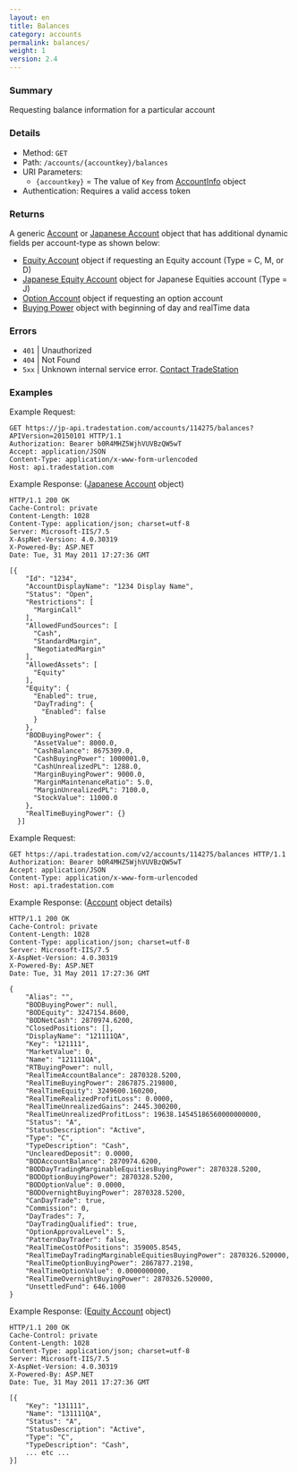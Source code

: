 ```yaml
---
layout: en
title: Balances
category: accounts
permalink: balances/
weight: 1
version: 2.4
---
```


### Summary

Requesting balance information for a particular account

### Details

* Method: `GET`
* Path: `/accounts/{accountkey}/balances`
* URI Parameters:  
  * `{accountkey}` = The value of `Key` from [AccountInfo](../../objects/account-info) object
* Authentication: Requires a valid access token

### Returns

A generic [Account](../../objects/account) or [Japanese Account](../../objects/jp-account) object that has additional dynamic fields per account-type as shown below: 


* [Equity Account](../../objects/equity-account) object if requesting an Equity account (Type = C, M, or D)
* [Japanese Equity Account](../../objects/jp-equity-account) object for Japanese Equities account (Type = J)
* [Option Account](../../objects/jp-option-account) object if requesting an option account 
* [Buying Power](../../objects/buying-power) object with beginning of day and realTime data 


### Errors

* `401` | Unauthorized
* `404` | Not Found
* `5xx` | Unknown internal service error. [Contact TradeStation](mailto:webapi@tradestation.com)

### Examples


Example Request:


    GET https://jp-api.tradestation.com/accounts/114275/balances?APIVersion=20150101 HTTP/1.1
    Authorization: Bearer b0R4MHZ5WjhVUVBzQW5wT
    Accept: application/JSON
    Content-Type: application/x-www-form-urlencoded
    Host: api.tradestation.com

Example Response: ([Japanese Account](../../objects/jp-account) object)

    HTTP/1.1 200 OK
    Cache-Control: private
    Content-Length: 1028
    Content-Type: application/json; charset=utf-8
    Server: Microsoft-IIS/7.5
    X-AspNet-Version: 4.0.30319
    X-Powered-By: ASP.NET
    Date: Tue, 31 May 2011 17:27:36 GMT

    [{
        "Id": "1234",
        "AccountDisplayName": "1234 Display Name",
        "Status": "Open",
        "Restrictions": [
          "MarginCall"
        ],
        "AllowedFundSources": [
          "Cash",
          "StandardMargin",
          "NegotiatedMargin"
        ],
        "AllowedAssets": [
          "Equity"
        ],
        "Equity": {
          "Enabled": true,
          "DayTrading": {
            "Enabled": false
          }
        },
        "BODBuyingPower": {
          "AssetValue": 8000.0,
          "CashBalance": 8675309.0,
          "CashBuyingPower": 1000001.0,
          "CashUnrealizedPL": 1288.0,
          "MarginBuyingPower": 9000.0,
          "MarginMaintenanceRatio": 5.0,
          "MarginUnrealizedPL": 7100.0,
          "StockValue": 11000.0
        },
        "RealTimeBuyingPower": {}
      }]




Example Request:

    GET https://api.tradestation.com/v2/accounts/114275/balances HTTP/1.1
    Authorization: Bearer b0R4MHZ5WjhVUVBzQW5wT
    Accept: application/JSON
    Content-Type: application/x-www-form-urlencoded
    Host: api.tradestation.com

Example Response: ([Account](../../objects/account) object details)

    HTTP/1.1 200 OK
    Cache-Control: private
    Content-Length: 1028
    Content-Type: application/json; charset=utf-8
    Server: Microsoft-IIS/7.5
    X-AspNet-Version: 4.0.30319
    X-Powered-By: ASP.NET
    Date: Tue, 31 May 2011 17:27:36 GMT
    
    {
        "Alias": "",
        "BODBuyingPower": null, 
        "BODEquity": 3247154.8600,
        "BODNetCash": 2870974.6200,
        "ClosedPositions": [],
        "DisplayName": "121111QA",
        "Key": "121111",
        "MarketValue": 0,
        "Name": "121111QA",
        "RTBuyingPower": null,
        "RealTimeAccountBalance": 2870328.5200,
        "RealTimeBuyingPower": 2867875.219800,
        "RealTimeEquity": 3249600.160200,
        "RealTimeRealizedProfitLoss": 0.0000,
        "RealTimeUnrealizedGains": 2445.300200,
        "RealTimeUnrealizedProfitLoss": 19638.14545186560000000000,
        "Status": "A",
        "StatusDescription": "Active",
        "Type": "C",
        "TypeDescription": "Cash",
        "UnclearedDeposit": 0.0000,
        "BODAccountBalance": 2870974.6200,
        "BODDayTradingMarginableEquitiesBuyingPower": 2870328.5200,
        "BODOptionBuyingPower": 2870328.5200,
        "BODOptionValue": 0.0000,
        "BODOvernightBuyingPower": 2870328.5200,
        "CanDayTrade": true,
        "Commission": 0,
        "DayTrades": 7,
        "DayTradingQualified": true,
        "OptionApprovalLevel": 5,
        "PatternDayTrader": false,
        "RealTimeCostOfPositions": 359005.8545,
        "RealTimeDayTradingMarginableEquitiesBuyingPower": 2870326.520000,
        "RealTimeOptionBuyingPower": 2867877.2198,
        "RealTimeOptionValue": 0.0000000000,
        "RealTimeOvernightBuyingPower": 2870326.520000,
        "UnsettledFund": 646.1000
    }

Example Response: ([Equity Account](../../objects/equity-account) object)

    HTTP/1.1 200 OK
    Cache-Control: private
    Content-Length: 1028
    Content-Type: application/json; charset=utf-8
    Server: Microsoft-IIS/7.5
    X-AspNet-Version: 4.0.30319
    X-Powered-By: ASP.NET
    Date: Tue, 31 May 2011 17:27:36 GMT
    
    [{
        "Key": "131111",
        "Name": "131111QA",
        "Status": "A",
        "StatusDescription": "Active",
        "Type": "C",
        "TypeDescription": "Cash",
        ... etc ...
    }]





